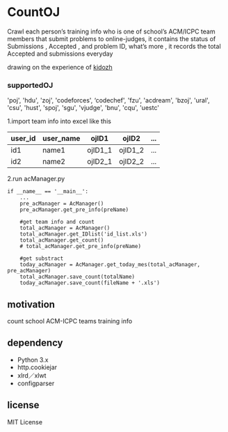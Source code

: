 # CountOJ
Crawl each person’s training info who is one of school’s ACM/ICPC team members that submit problems to online-judges, it contains the status of Submissions , Accepted , and problem ID, what’s more , it records the total Accepted and submissions everyday

drawing on the experience of [kidozh](https://github.com/kidozh)

### supportedOJ

'poj', 'hdu', 'zoj', 'codeforces', ‘codechef', 'fzu', 'acdream', 'bzoj', 'ural', 'csu', 'hust', 'spoj', 'sgu', 'vjudge', 'bnu', 'cqu', 'uestc'

1.import team info into excel like this


user_id | user_name | ojID1| ojID2| ... |
---- | ---- | ---- | ---- | ---- |
id1 | name1 | ojID1_1 | ojID1_2|...| 
id2 |  name2 | ojID2_1| ojID2_2|...|

2.run acManager.py

```python3
if __name__ == '__main__':
    ...
    pre_acManager = AcManager()
    pre_acManager.get_pre_info(preName)

    #get team info and count
    total_acManager = AcManager()
    total_acManager.get_IDlist('id_list.xls')
    total_acManager.get_count()
    # total_acManager.get_pre_info(preName)

    #get substract
    today_acManager = AcManager.get_today_mes(total_acManager, pre_acManager)
    total_acManager.save_count(totalName)
    today_acManager.save_count(fileName + '.xls')
```


## motivation
count school ACM-ICPC teams training info

## dependency

- Python 3.x
- http.cookiejar
- xlrd／xlwt
- configparser

## license

MIT License
